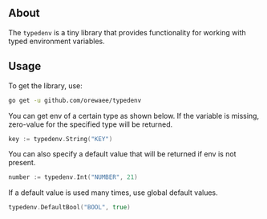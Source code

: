 ## About

The `typedenv` is a tiny library that provides functionality for working with typed environment variables.


## Usage

To get the library, use:

```bash
go get -u github.com/orewaee/typedenv
```

You can get env of a certain type as shown below. If the variable is missing, zero-value for the specified type will be returned.

```go
key := typedenv.String("KEY")
```

You can also specify a default value that will be returned if env is not present.

```go
number := typedenv.Int("NUMBER", 21)
```

If a default value is used many times, use global default values.

```go
typedenv.DefaultBool("BOOL", true)
```
